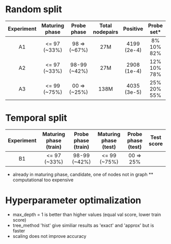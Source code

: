 # Random split
| Experiment | Maturing phase | Probe phase  | Total nodepairs | Positive    | Probe set*  | Test score | Feature construction |
|:----------:|:--------------:|:------------:|:---------------:|:-----------:|:-----------:|:----------:|:--------------------:|
| A1         | <= 97 (~33%)   | 98 => (~67%) | 27M             | 4199 (2e-4) |  8% 10% 82% | 0.0049(9)  | 25h @ viridium       |
| A2         | <= 97 (~33%)   | 98-99 (~42%) | 27M             | 2908 (1e-4) | 12% 10% 78% | 0.0045(6)  | ~25h @ viridium      |
| A3         | <= 99 (~75%)   | 00 => (~25%) | 138M            | 4035 (3e-5) | 25% 20% 55% | **         |

# Temporal split
| Experiment | Maturing phase (train) | Probe phase (train) | Maturing phase (test) | Probe phase (test) | Test score |
|:----------:|:----------------------:|:-------------------:|:---------------------:|:------------------:|:----------:|
| B1         | <= 97 (~33%)           | 98-99 (~42%)        | <= 99 (~75%)          | 00 => 25%          |            |

* already in maturing phase, candidate, one of nodes not in graph
** computational too expensive

# Hyperparameter optimalization
- max_depth = 1 is better than higher values (equal val score, lower train score)
- tree_method 'hist' give similiar results as 'exact' and 'approx' but is faster
- scaling does not improve accuracy